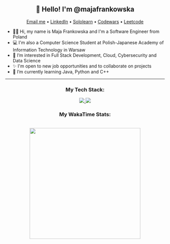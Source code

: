 <h2 align="center">👋 Hello! I'm @majafrankowska </h2>
<p align="center">
  <a href="mailto:majafrankowskawork@gmail.com">Email me</a> •
  <a href="https://www.linkedin.com/in/majafrankowska/">LinkedIn</a> •
  <a href="https://www.sololearn.com/profile/9348645">Sololearn</a> •
  <a href="https://www.codewars.com/users/majafrankowska">Codewars</a> •
  <a href="https://www.leetcode.com/majafrankowska/">Leetcode</a> 
</p>


- 👩‍💻 Hi, my name is Maja Frankowska and I'm a Software Engineer from Poland
- 💻 I'm also a Computer Science Student at Polish-Japanese Academy of Information Technology in Warsaw
- 👀 I’m interested in Full Stack Development, Cloud, Cybersecurity and Data Science
- ✨ I'm open to new job opportunities and to collaborate on projects
- 🧠 I’m currently learning Java, Python and C++


-------

<h3 align="center"> My Tech Stack:</h3>

<p align="center">
  <a href="https://skillicons.dev">
    <img src="https://skillicons.dev/icons?i=java,py,cpp,c,bash,mysql,django,swift,html,js,ts,css" />
    <img src="https://skillicons.dev/icons?i=ps,idea,eclipse,gcp,cmake,linux,github,visualstudio,vscode,vim,wordpress" />
  </a>
</p>


<h3 align="center">My WakaTime Stats:</h3>

<br>

</div>
<div align="center">
<img height="350" src="https://wakatime.com/share/@majafrankowska/7dd581fb-c994-471d-9eaf-7851e3b61b54.svg"/>
<!---<img height="350" src="https://wakatime.com/share/@majafrankowska/71af26ce-e164-48cd-809f-64e3f347d530.svg"/>--->
</div>


  
<!---
majafrankowska/majafrankowska is a ✨ special ✨ repository because its `README.md` (this file) appears on your GitHub profile.
You can click the Preview link to take a look at your changes.
--->
